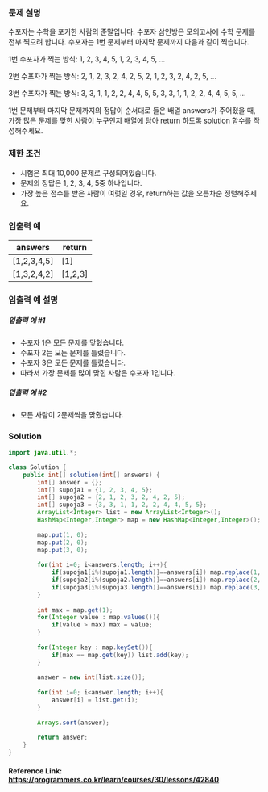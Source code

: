 ### 문제 설명

  수포자는 수학을 포기한 사람의 준말입니다. 수포자 삼인방은 모의고사에 수학 문제를 전부 찍으려 합니다. 수포자는 1번 문제부터 마지막 문제까지 다음과 같이 찍습니다.

  1번 수포자가 찍는 방식: 1, 2, 3, 4, 5, 1, 2, 3, 4, 5, ...
  
  2번 수포자가 찍는 방식: 2, 1, 2, 3, 2, 4, 2, 5, 2, 1, 2, 3, 2, 4, 2, 5, ...
  
  3번 수포자가 찍는 방식: 3, 3, 1, 1, 2, 2, 4, 4, 5, 5, 3, 3, 1, 1, 2, 2, 4, 4, 5, 5, ...
  

  1번 문제부터 마지막 문제까지의 정답이 순서대로 들은 배열 answers가 주어졌을 때, 가장 많은 문제를 맞힌 사람이 누구인지 배열에 담아 return 하도록 solution 함수를 작성해주세요.

### 제한 조건

  * 시험은 최대 10,000 문제로 구성되어있습니다.
  * 문제의 정답은 1, 2, 3, 4, 5중 하나입니다.
  * 가장 높은 점수를 받은 사람이 여럿일 경우, return하는 값을 오름차순 정렬해주세요.
  
### 입출력 예

answers	  |      return
--- | ---
[1,2,3,4,5]	| [1]
[1,3,2,4,2]	| [1,2,3]

### 입출력 예 설명

##### 입출력 예 #1

  * 수포자 1은 모든 문제를 맞혔습니다.
  * 수포자 2는 모든 문제를 틀렸습니다.
  * 수포자 3은 모든 문제를 틀렸습니다.
  * 따라서 가장 문제를 많이 맞힌 사람은 수포자 1입니다.

##### 입출력 예 #2

  * 모든 사람이 2문제씩을 맞췄습니다.
  
### Solution
```java
import java.util.*;

class Solution {
    public int[] solution(int[] answers) {
        int[] answer = {};
        int[] supoja1 = {1, 2, 3, 4, 5};
        int[] supoja2 = {2, 1, 2, 3, 2, 4, 2, 5};
        int[] supoja3 = {3, 3, 1, 1, 2, 2, 4, 4, 5, 5};
        ArrayList<Integer> list = new ArrayList<Integer>();
        HashMap<Integer,Integer> map = new HashMap<Integer,Integer>();
        
        map.put(1, 0);
        map.put(2, 0);
        map.put(3, 0);
        
        for(int i=0; i<answers.length; i++){
            if(supoja1[i%(supoja1.length)]==answers[i]) map.replace(1, (map.get(1))+1);
            if(supoja2[i%(supoja2.length)]==answers[i]) map.replace(2, (map.get(2))+1);
            if(supoja3[i%(supoja3.length)]==answers[i]) map.replace(3, (map.get(3))+1);
        }
        
        int max = map.get(1);
        for(Integer value : map.values()){
            if(value > max) max = value;
        }
        
        for(Integer key : map.keySet()){
            if(max == map.get(key)) list.add(key);
        }
        
        answer = new int[list.size()];
        
        for(int i=0; i<answer.length; i++){
            answer[i] = list.get(i);
        }
        
        Arrays.sort(answer);
  
        return answer;
    }
}
```

#### Reference Link: https://programmers.co.kr/learn/courses/30/lessons/42840
